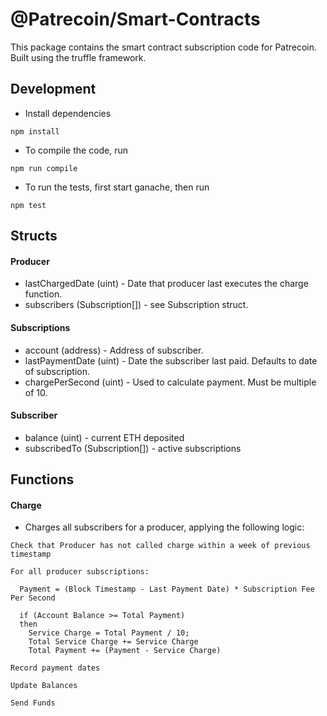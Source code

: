 # @Patrecoin/Smart-Contracts

This package contains the smart contract subscription code for Patrecoin. Built using the truffle framework.

## Development
- Install dependencies
```
npm install
```
- To compile the code, run
```
npm run compile
```
- To run the tests, first start ganache, then run
```
npm test
```

## Structs
#### Producer
- lastChargedDate (uint) - Date that producer last executes the charge function.
- subscribers (Subscription[]) - see Subscription struct.

#### Subscriptions
- account (address) - Address of subscriber.
- lastPaymentDate (uint) - Date the subscriber last paid. Defaults to date of subscription.
- chargePerSecond (uint) - Used to calculate payment. Must be multiple of 10.

#### Subscriber 
- balance (uint) - current ETH deposited
- subscribedTo (Subscription[]) - active subscriptions

## Functions
#### Charge
- Charges all subscribers for a producer, applying the following logic:
```
Check that Producer has not called charge within a week of previous timestamp

For all producer subscriptions:

  Payment = (Block Timestamp - Last Payment Date) * Subscription Fee Per Second

  if (Account Balance >= Total Payment) 
  then 
    Service Charge = Total Payment / 10;
    Total Service Charge += Service Charge
    Total Payment += (Payment - Service Charge)

Record payment dates

Update Balances

Send Funds  
```
